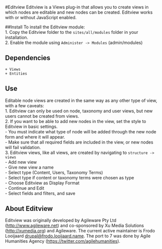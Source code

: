 
#Editview
Editview is a Views plug-in that allows you to create views in which nodes are
editable and new nodes can be created. Editview works with or without JavaScript
enabled.

##Install
To install the Editview module:  
	1. Copy the Editview folder to the `sites/all/modules` folder in your installation.  
	2. Enable the module using `Administer -> Modules` (admin/modules)  

## Dependencies
	+ Views  
	+ Entities  

## Use
Editable node views are created in the same way as any other type of view, with a few caveats:  
	1. Editview can only be used on node, taxonomy and user views, but new users cannot be created from views.  
	2. If you want to be able to add new nodes in the view, set the style to Editview in basic settings.  
		- You must indicate what type of node will be added through the new node form and where it will appear.  
		- Make sure that all required fields are included in the view, or new nodes will fail validation.  
3. Editview views, like all views, are created by navigating to `structure -> views`  
		- Add new view  
		- Give new view a name  
		- Select type (Content, Users, Taxonomy Terms)  
		- Select type if content or taxonomy terms were chosen as type  
		- Choose Editview as Display Format  
		- Continue and Edit  
		- Select fields and filters, and save  

## About Editview
Editview was originally developed by Agileware Pty Ltd (http://www.agileware.net) and co-sponsored by Xu Media Solutions (http://xumedia.org) and Agileware. The current active maintainer is Frodo Looijaard <drupal@frodo.looijaard.name>. The port to 7 was done by Agile Humanities Agency (https://twitter.com/agilehumanities).
